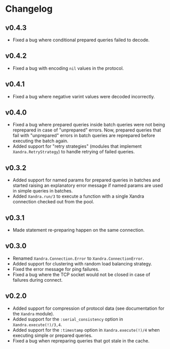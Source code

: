 # Changelog

## v0.4.3

- Fixed a bug where conditional prepared queries failed to decode.

## v0.4.2

- Fixed a bug with encoding `nil` values in the protocol.

## v0.4.1

- Fixed a bug where negative varint values were decoded incorrectly.

## v0.4.0

- Fixed a bug where prepared queries inside batch queries were not being reprepared in case of "unprepared" errors. Now, prepared queries that fail with "unprepared" errors in batch queries are reprepared before executing the batch again.
- Added support for "retry strategies" (modules that implement `Xandra.RetryStrategy`) to handle retrying of failed queries.

## v0.3.2

- Added support for named params for prepared queries in batches and started raising an explanatory error message if named params are used in simple queries in batches.
- Added `Xandra.run/3` to execute a function with a single Xandra connection checked out from the pool.

## v0.3.1

- Made statement re-preparing happen on the same connection.

## v0.3.0

- Renamed `Xandra.Connection.Error` to `Xandra.ConnectionError`.
- Added support for clustering with random load balancing strategy.
- Fixed the error message for ping failures.
- Fixed a bug where the TCP socket would not be closed in case of failures during connect.

## v0.2.0

- Added support for compression of protocol data (see documentation for the `Xandra` module).
- Added support for the `:serial_consistency` option in `Xandra.execute(!)/3,4`.
- Added support for the `:timestamp` option in `Xandra.execute(!)/4` when executing simple or prepared queries.
- Fixed a bug when repreparing queries that got stale in the cache.
